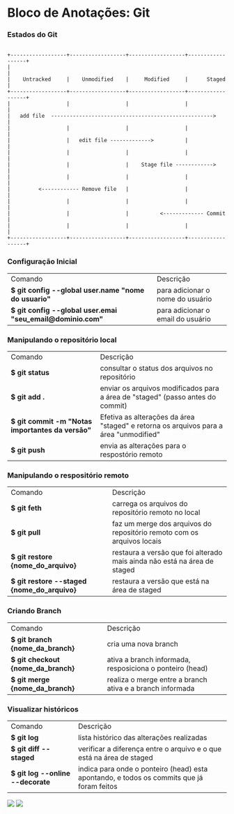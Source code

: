 # Bloco de Anotações: Git

### Estados do Git
<code>
+------------------+------------------+------------------+------------------+
|                                                                           |
|    Untracked     |    Unmodified    |     Modified     |      Staged      |
+------------------+------------------+------------------+------------------+
|                  |                  |                  |                  |
|   add file  ---------------------------------------------------->         |
|                  |                  |                  |                  |
|                  |   edit file ------------->          |                  |
|                  |                  |                  |                  |
|                  |                  |    Stage file ------------>         |
|                  |                  |                  |                  |
|         <------------ Remove file   |                  |                  |
|                  |                  |                  |                  |
|                  |                  |          <------------- Commit      |
|                  |                  |                  |                  |
+------------------+------------------+------------------+------------------+
</code>

### Configuração Inicial
<table>
<tr><td>Comando</td><td>Descrição</td></tr>
<tr><td><b>$ git config --global user.name "nome do usuario"</b></td><td>para adicionar o nome do usuário</td></tr>
<tr><td><b>$ git config --global user.emai "seu_email@dominio.com"</b></td><td>para adicionar o email do usuário</td></tr>
</table>

### Manipulando o repositório local
<table>
<tr><td>Comando</td><td>Descrição</td></tr>
<tr><td><b>$ git status</b></td><td>consultar o status dos arquivos no repositório</td></tr>
<tr><td><b>$ git add .</b></td><td>enviar os arquivos modificados para a área de "staged" (passo antes do commit)</td></tr>
<tr><td><b>$ git commit -m "Notas importantes da versão"</b></td><td>Efetiva as alterações da área "staged" e retorna os arquivos para a área "unmodified"</td></tr>
<tr><td><b>$ git push</b></td><td>envia as alterações para o respostório remoto</td></tr>
</table>

### Manipulando o respositório remoto 
<table>
<tr><td>Comando</td><td>Descrição</td></tr>
<tr><td><b>$ git feth</b></td><td>carrega os arquivos do repositório remoto no local</td></tr>
<tr><td><b>$ git pull</b></td><td>faz um merge dos arquivos do repositório remoto com os arquivos locais</td></tr>
<tr><td><b>$ git restore {nome_do_arquivo}</b></td><td>restaura a versão que foi alterado mais ainda não está na área de staged</td></tr>
<tr><td><b>$ git restore --staged {nome_do_arquivo}</b></td><td>restaura a versão que está na área de staged</td></tr>
</table>

### Criando Branch 
<table>
<tr><td>Comando</td><td>Descrição</td></tr>
<tr><td><b>$ git branch {nome_da_branch}</b></td><td>cria uma nova branch</td></tr>
<tr><td><b>$ git checkout {nome_da_branch}</b></td><td>ativa a branch informada, resposiciona o ponteiro (head) </td></tr>
<tr><td><b>$ git merge {nome_da_branch}</b></td><td>realiza o merge entre a branch ativa e a branch informada</td></tr>
</table>

### Visualizar históricos 
<table>
<tr><td>Comando</td><td>Descrição</td></tr>
<tr><td><b>$ git log</b></td><td>lista histórico das alterações realizadas</td></tr>
<tr><td><b>$ git diff --staged</b></td><td>verificar a diferença entre o arquivo e o que está na área de staged</td></tr>
<tr><td><b>$ git log --online --decorate</b></td><td>indica para onde o ponteiro (head) esta apontando, e todos os commits que já foram feitos</td></tr>
</table>

<div>
<a href="https://instagram.com/rbt.freitas" target="_blank"><img loading="lazy" src="https://img.shields.io/badge/-Instagram-%23E4405F?style=for-the-badge&logo=instagram&logoColor=white" target="_blank"></a>
<a href="https://www.linkedin.com/in/rbt-freitas" target="_blank"><img loading="lazy" src="https://img.shields.io/badge/-LinkedIn-%230077B5?style=for-the-badge&logo=linkedin&logoColor=white" target="_blank"></a>   
</div>
